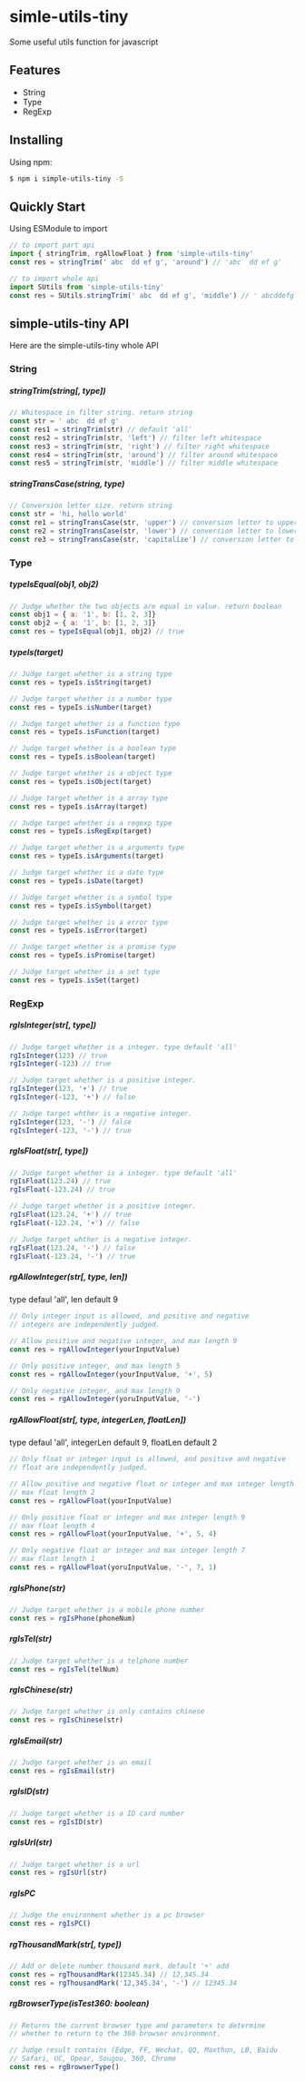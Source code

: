 # simle-utils-tiny

Some useful utils function for javascript

## Features

- String
- Type
- RegExp

## Installing

Using npm:

```bash
$ npm i simple-utils-tiny -S
```

## Quickly Start

Using ESModule to import 

```js
// to import part api
import { stringTrim, rgAllowFloat } from 'simple-utils-tiny'
const res = stringTrim(' abc  dd ef g', 'around') // 'abc  dd ef g'

// to import whole api
import SUtils from 'simple-utils-tiny'
const res = SUtils.stringTrim(' abc  dd ef g', 'middle') // ' abcddefg'
```

## simple-utils-tiny API

Here are the simple-utils-tiny whole API

### String

##### stringTrim(string[, type])

```js
// Whitespace in filter string. return string
const str = ' abc  dd ef g'
const res1 = stringTrim(str) // default 'all'
const res2 = stringTrim(str, 'left') // filter left whitespace
const res3 = stringTrim(str, 'right') // filter right whitespace
const res4 = stringTrim(str, 'around') // filter around whitespace
const res5 = stringTrim(str, 'middle') // filter middle whitespace
```

##### stringTransCase(string, type)

```js
// Conversion letter size. return string
const str = 'hi, hello world'
const re1 = stringTransCase(str, 'upper') // conversion letter to uppercase
const re2 = stringTransCase(str, 'lower') // conversion letter to lowercase
const re3 = stringTransCase(str, 'capitalize') // conversion letter to capitalize
```

### Type

##### typeIsEqual(obj1, obj2)

```js
// Judge whether the two objects are equal in value. return boolean
const obj1 = { a: '1', b: [1, 2, 3]}
const obj2 = { a: '1', b: [1, 2, 3]}
const res = typeIsEqual(obj1, obj2) // true
```

##### typeIs(target)

```js
// Judge target whether is a string type
const res = typeIs.isString(target)  

// Judge target whether is a number type
const res = typeIs.isNumber(target)

// Judge target whether is a function type
const res = typeIs.isFunction(target)

// Judge target whether is a boolean type
const res = typeIs.isBoolean(target)

// Judge target whether is a object type
const res = typeIs.isObject(target)

// Judge target whether is a array type
const res = typeIs.isArray(target)

// Judge target whether is a regexp type
const res = typeIs.isRegExp(target)

// Judge target whether is a arguments type
const res = typeIs.isArguments(target)

// Judge target whether is a date type
const res = typeIs.isDate(target)

// Judge target whether is a symbol type
const res = typeIs.isSymbol(target)

// Judge target whether is a error type
const res = typeIs.isError(target)

// Judge target whether is a promise type
const res = typeIs.isPromise(target)

// Judge target whether is a set type
const res = typeIs.isSet(target)
```

### RegExp

##### rgIsInteger(str[, type])

```js
// Judge target whether is a integer. type default 'all'
rgIsInteger(123) // true
rgIsInteger(-123) // true

// Judge target whether is a positive integer.
rgIsInteger(123, '+') // true
rgIsInteger(-123, '+') // false

// Judge target whther is a negative integer.
rgIsInteger(123, '-') // false
rgIsInteger(-123, '-') // true
```

##### rgIsFloat(str[, type])

```js
// Judge target whether is a integer. type default 'all'
rgIsFloat(123.24) // true
rgIsFloat(-123.24) // true

// Judge target whether is a positive integer.
rgIsFloat(123.24, '+') // true
rgIsFloat(-123.24, '+') // false

// Judge target whther is a negative integer.
rgIsFloat(123.24, '-') // false
rgIsFloat(-123.24, '-') // true
```

##### rgAllowInteger(str[, type, len])

type defaul 'all', len default 9

```js
// Only integer input is allowed, and positive and negative 
// integers are independently judged.

// Allow positive and negative integer, and max length 9
const res = rgAllowInteger(yourInputValue) 

// Only positive integer, and max length 5
const res = rgAllowInteger(yourInputValue, '+', 5)

// Only negative integer, and max length 9
const res = rgAllowInteger(yoruInputValue, '-')
```

##### rgAllowFloat(str[, type, integerLen, floatLen])

type defaul 'all', integerLen default 9, floatLen default 2

```js
// Only float or integer input is allowed, and positive and negative 
// float are independently judged.

// Allow positive and negative float or integer and max integer length 9
// max float length 2
const res = rgAllowFloat(yourInputValue) 

// Only positive float or integer and max integer length 9 
// max float length 4
const res = rgAllowFloat(yourInputValue, '+', 5, 4)

// Only negative float or integer and max integer length 7 
// max float length 1
const res = rgAllowFloat(yoruInputValue, '-', 7, 1)
```


##### rgIsPhone(str)

```js
// Judge target whether is a mobile phone number
const res = rgIsPhone(phoneNum) 
```

##### rgIsTel(str)

```js
// Judge target whether is a telphone number
const res = rgIsTel(telNum) 
```

##### rgIsChinese(str)

```js
// Judge target whether is only contains chinese
const res = rgIsChinese(str) 
```

##### rgIsEmail(str)

```js
// Judge target whether is an email 
const res = rgIsEmail(str) 
```

##### rgIsID(str)

```js
// Judge target whether is a ID card number 
const res = rgIsID(str) 
```

##### rgIsUrl(str)

```js
// Judge target whether is a url
const res = rgIsUrl(str) 
```

##### rgIsPC

```js
// Judge the environment whether is a pc browser
const res = rgIsPC() 
```

##### rgThousandMark(str[, type])

```js
// Add or delete number thousand mark. default '+' add
const res = rgThousandMark(12345.34) // 12,345.34
const res = rgThousandMark('12,345.34', '-') // 12345.34
```

##### rgBrowserType(isTest360: boolean)

```js
// Returns the current browser type and parameters to determine 
// whether to return to the 360 browser environment. 

// Judge result contains (Edge, FF, Wechat, QQ, Maxthon, LB, Baidu
// Safari, UC, Opear, Sougou, 360, Chrome
const res = rgBrowserType()
```